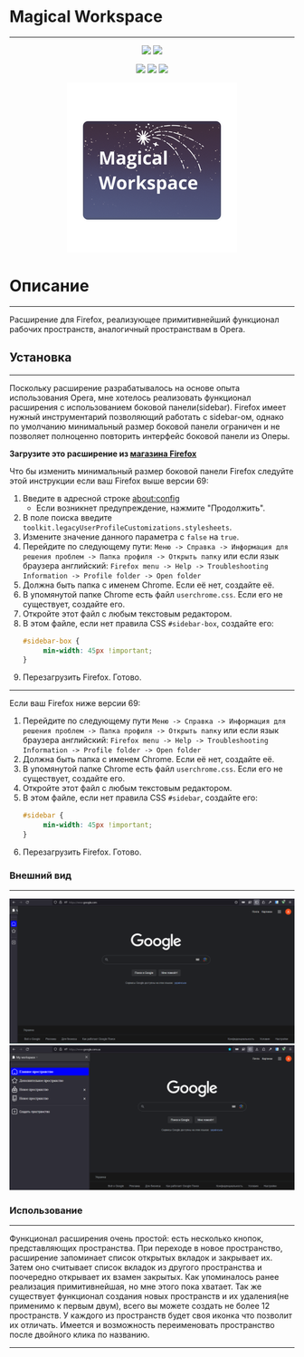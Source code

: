 # Magical Workspace

---
<p align="center">
    <img src="https://img.shields.io/github/v/release/kristal374/Magical_Workspace">
    <img src="https://img.shields.io/github/license/kristal374/Magical_Workspace">
</p>
<p align="center">
   <img src="https://img.shields.io/badge/JavaScript-FFD700?logo=javascript&logoColor=white"/>
   <img src="https://img.shields.io/badge/HTML-red.svg?logo=html5&logoColor=white"/>
   <img src="https://img.shields.io/badge/CSS-blue.svg?logo=css3&logoColor=white"/>
</p>
<p align="center">
    <img src="assets/MagicalWorkSpace_logo.png" width="300" alt="logo">
</p>

# Описание

---

Расширение для Firefox, реализующее примитивнейший функционал рабочих пространств, аналогичный пространствам в Opera.

## Установка

---
Поскольку расширение разрабатывалось на основе опыта использования Opera, мне хотелось реализовать функционал расширения
с использованием боковой панели(sidebar). Firefox имеет нужный инструментарий позволяющий работать с sidebar-ом, однако
по умолчанию минимальный размер боковой панели ограничен и не позволяет полноценно повторить интерфейс боковой панели из
Оперы.

**Загрузите это расширение из  [магазина Firefox](https://addons.mozilla.org/ru/firefox/addon/magical-workspace/)**

Что бы изменить минимальный размер боковой панели Firefox следуйте этой инструкции если ваш Firefox выше версии 69:

1. Введите в адресной строке [about:config](about:config)
    * Если возникнет предупреждение, нажмите "Продолжить".
2. В поле поиска введите `toolkit.legacyUserProfileCustomizations.stylesheets`.
3. Измените значение данного параметра с `false` на `true`.
4. Перейдите по следующему пути: `Меню -> Справка -> Информация для решения проблем -> Папка профиля -> Открыть папку`
   или если язык браузера
   английский: `Firefox menu -> Help -> Troubleshooting Information -> Profile folder -> Open folder`
5. Должна быть папка с именем Chrome. Если её нет, создайте её.
6. В упомянутой папке Chrome есть файл `userchrome.css`. Если его не существует, создайте его.
7. Откройте этот файл с любым текстовым редактором.
8. В этом файле, если нет правила CSS `#sidebar-box`, создайте его:
   ```css
   #sidebar-box {
        min-width: 45px !important;
   }
   ```
9. Перезагрузить Firefox. Готово.

---
Если ваш Firefox ниже версии 69:

1. Перейдите по следующему пути `Меню -> Справка -> Информация для решения проблем -> Папка профиля -> Открыть папку`
   или если язык браузера
   английский: `Firefox menu -> Help -> Troubleshooting Information -> Profile folder -> Open folder`
2. Должна быть папка с именем Chrome. Если её нет, создайте её.
3. В упомянутой папке Chrome есть файл `userchrome.css`. Если его не существует, создайте его.
4. Откройте этот файл с любым текстовым редактором.
5. В этом файле, если нет правила CSS `#sidebar`, создайте его:
   ```css
   #sidebar {
        min-width: 45px !important;
   }
   ```
6. Перезагрузить Firefox. Готово.

### Внешний вид

---
<p align="center">
   <img src="assets\present-1.png" width="800" alt="present-1.png">
   <img src="assets\present-2.png" width="800" alt="present-1.png">
</p>

### Использование

---

Функционал расширения очень простой: есть несколько кнопок, представляющих пространства. При переходе в новое
пространство, расширение запоминает список открытых вкладок и закрывает их. Затем оно считывает список вкладок из
другого пространства и поочередно открывает их взамен закрытых. Как упоминалось ранее реализация примитивнейшая, но мне
этого пока хватает. Так же существует функционал создания новых пространств и их удаления(не применимо к первым двум),
всего вы можете создать не более 12 пространств. У каждого из пространств будет своя иконка что позволит их отличать.
Имеется и возможность переименовать пространство после двойного клика по названию.

---
